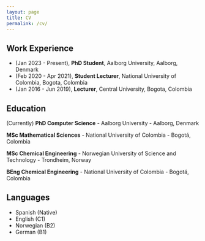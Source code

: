 ```yaml
---
layout: page
title: CV 
permalink: /cv/
---
```


<!--PDF in [Spanish](https://drive.google.com/open?id=1AOvXXzBRGvGJEjhsJCvJ5hZqfZhCQjid).-->

<!--PDF in [English]( https://www.dropbox.com/s/r03ubkcqcvr4ohr/CV-Alexander_Leguizamon.pdf?dl=0)-->
## Work Experience
- (Jan 2023 - Present), **PhD Student**, Aalborg University, Aalborg, Denmark
- (Feb 2020 - Apr 2021), **Student Lecturer**, National University of Colombia, Bogota, Colombia
- (Jan 2016 - Jun 2019), **Lecturer**, Central University, Bogota, Colombia

## Education
(Currently) **PhD Computer Science** - Aalborg University - Aalborg, Denmark

**MSc Mathematical Sciences** - National University of Colombia - Bogotá, Colombia

**MSc Chemical Engineering** - Norwegian University of Science and Technology - Trondheim, Norway

**BEng Chemical Engineering** - National University of Colombia - Bogotá, Colombia

<!--## Events -->
<!--02 - 13 Dic, **2019 International School and Conference in Poisson Geometry**, Participant, IMPA, Río de Janeiro. Brasil.-->

<!--28 Oct - 08 Nov, **2019 CIMPA School: Algebraic and Geometrical Methods in String Theory** , Poster, Universidad Nacional de San Martín, Buenos Aires. Argentina.-->

<!--21 - 25, Oct 2019, **V Geometry in Algebra and Algebra in Geometry**, Poster, Universidad de Antioquia, Medellín.Colombia.-->

<!--27 - 31, Oct, **2016 Internationally Genetically Engineered Machine**, Project, iGEM, Boston. MA.-->

<!--5 - 8, Junio, **2016 DYCOPS-CAB Conference (Conferencia de control de procesos)**, Volunteer, NTNU, Trondheim. Norway.-->

<!--## Awards -->
<!--2020 - **Teaching Assistantship**, Universidad Nacional de Colombia-->

<!--2019 - **Academic Rights Exception Fellowship**, Universidad Nacional de Colombia-->

<!--2016 - **Bronce medal**, International Genetic Engineered Machine Competition (iGem)-->

<!--2014 - **Colfuturo Fellowship**, Programa Crédito Beca. Fundación para el futuro de Colombia-->

## Languages
- Spanish (Native)
- English (C1)
- Norwegian (B2)
- German (B1)

<!--## Programming Languages-->
<!--In decreasing order of expertise:-->
<!--- Python-->
<!--- MATLAB/Octave-->
<!--- C++-->
<!--- SageMaths-->
<!--- Julia-->
